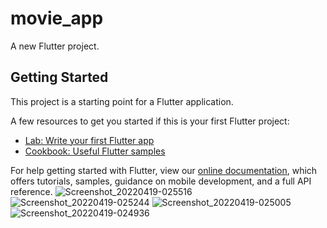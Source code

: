 # movie_app

A new Flutter project.

## Getting Started

This project is a starting point for a Flutter application.

A few resources to get you started if this is your first Flutter project:

- [Lab: Write your first Flutter app](https://flutter.dev/docs/get-started/codelab)
- [Cookbook: Useful Flutter samples](https://flutter.dev/docs/cookbook)

For help getting started with Flutter, view our
[online documentation](https://flutter.dev/docs), which offers tutorials,
samples, guidance on mobile development, and a full API reference.
![Screenshot_20220419-025516](https://user-images.githubusercontent.com/94699588/171519740-1e132e2f-7025-4a21-891b-aff4a8085151.png)
![Screenshot_20220419-025244](https://user-images.githubusercontent.com/94699588/171519749-9b4ef620-793a-4ce2-8984-60844ef3c165.png)
![Screenshot_20220419-025005](https://user-images.githubusercontent.com/94699588/171519764-67250d8b-6692-4948-972c-8ce5f5b26e2c.png)
![Screenshot_20220419-024936](https://user-images.githubusercontent.com/94699588/171519770-10ca1232-4e0f-41f7-8736-5d64354bf8f5.png)
